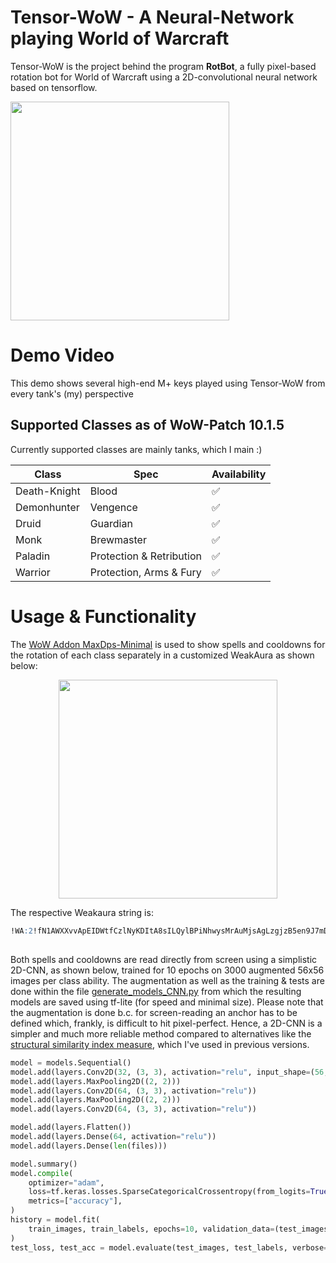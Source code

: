 # Tensor-WoW - A Neural-Network playing World of Warcraft

Tensor-WoW is the project behind the program **RotBot**, a fully pixel-based rotation bot for World of Warcraft using a 2D-convolutional neural network based on tensorflow.

<p align="left">
  <img src="https://github.com/DominikLindorfer/WoW-RotBot/assets/21077042/cd167c00-0a33-4e63-b318-ea7fbe0b3524" width="350">
</p>

# Demo Video

This demo shows several high-end M+ keys played using Tensor-WoW from every tank's (my) perspective

## Supported Classes as of WoW-Patch 10.1.5

Currently supported classes are mainly tanks, which I main :)

| Class  | Spec | Availability |
| ------------- | ------------- | ------------- |
| Death-Knight  | Blood  | ✅  |
| Demonhunter | Vengence  | ✅  |
| Druid | Guardian | ✅  |
| Monk | Brewmaster | ✅  |
| Paladin | Protection & Retribution  | ✅  |
| Warrior | Protection, Arms & Fury  | ✅ |

# Usage & Functionality

The [WoW Addon MaxDps-Minimal](https://github.com/DominikLindorfer/MaxDps-Minimal) is used to show spells and cooldowns for the rotation of each class separately in a customized WeakAura as shown below:

<p align="center">
  <img src="https://github.com/DominikLindorfer/MaxDps-Minimal/assets/21077042/6f0d528c-e0da-437b-a1c1-16ba74197e89" width="350">
</p>

The respective Weakaura string is:

```sql
!WA:2!fN1AWXXvvApEIDWtfCzlNyKDItA8sILQylBPiNhwysMrAuMjsAgLzgjzB5en9J7mD7PNUBF7EK0OTOQe5qIsQISG2SlbyRLfXJnSKLfgGajB2KScyZgiah0MkbyxE5)S8l(Hl(bvXF4CUDpJMrs5LTPORA6P77ZZ98D(o3Z90HgVn3mhTRJ2vVTvUnT20wyFROiRwsJB70VTPn)Echo8OHpsxh98k2CngpwqLo7iMPXCZjZ1KYzBB6z4SKNT60mURHTv7HEKRGpB6cfCzEjEPN4QETxCSXYQ4pa6lwKBxXjPk2SRSTtUeNve7rUQoSmIkwYVzznMJTLA(p7liHcfkCgxvztw4EQyOvlDPPhkA2K8Xh0LlR6HdI7TMX1tM7fjMHLHxeLc4FU6rM3JBuSikz79M4bp(WlPXuQuOanT8eXhE0bhB4yEKmixHl3Z8UomtZKAUroVBff20mlVSyRnMT2u9hnBUPYMlAMCXQGtIIJPCvgpJLCzMBKmIMQKGjB6P3ORJYzyxZKD04dp8IvSceHi8QbkO76r)Dj3eEDbdlpg3s2CCFT45QjBPQBZh1gRqP)4PYfpZIUmZcIcGo2VH28zS9KPLEmtBzTbJ5IATDNPCfepIedxeQ7gouKmQMYUU0tkEO2ZYJESwbokYz94YEYHVG)enivePsuY2FM4XtTICfpS40ocLBefeYkyumsacfxRiZzNzpBfzotAWkMMstOB4Xw2Vw)122cqWKw4lHxchand)bRMHvbBEzHWhzrzld)hVvyNdcThZY2ITmt2LeqMvrp9RCfneyOwmfbtCxgnwUZtTHKy44XklByH9foo8HUs4oH7cIIpUR1wsBQp3csqVrGBmXln91CvpaQ3HdaDa7aN5iqBrGDfbU6R)MGR51D2zfx2ucmHxbvbkMS84GTpN2OYLvCT5cKEeBnSIRfUUZVA5(LjfRFzxp4gIuJQjWMsh2Bey)WFfSpen4fzEZtvs2s5HDdVp4debN8f2rgezulfdraBO9mI(cdKh2hC9NVXG1VnAnP7lNfzwmUHAwD7zsBLFLwETMR4VmmzTQqY8RWrPolnaPq8wz0kLlZmxPXOsfIYUZE6h51A2Zyjnk3UiN56k1HOxDcXfIQZUO(WMfjFR2t9fPcfcF(fBu67zppjUWC2jXtNMLZNbqkPNEtWnDoOtOdKq6k7rymdxrAgUQCMhBkEG9DOLq2ugHRc39UBO9vWxj)uKldlnfDMrrDVjvenNPd3CHlyu0YMZOjhx3MLZKXWuwhocz77l4RPb6WHP6GUe3piD)cESzrrInbx2HewNRU)HJoYO5shB4O9pu0bgizUKJhxPSbNBZ1HTXdA)IOPILg1JmXgoEQbaMZXss2rfKvzNoQMwAl3tpbtUuuC96E6ryAgYNoNFFDpTpJAkIrjiuqpWTaFqFIrRg3XE7n3HTq(IrpfXgYqTugzthD5WzMXqZtFYmQ(o4dL4oFGDiUcdhnc0D45BO1HTxZOWDO3BkzR7nr3WXIa9T7AiVvLfN8S5Mh2AI76bVIVYFaPriTAd5u7sqR85uq)ckezjJegYoscgejiWD3GwKKmYt0mvaUhyiSxdhy)dJOdPYdPHrP2EVOvHsLsmilnw5OHCI2dnZ)pmMomEDgfCIg2zWj1HYHGjjJi40W9njC)K5cmfK334aK3albqbubK6UnGbfGI4DDO0KbOcQTjLEtOYAkzxRRK6OYIeQinQSPm5sQ7WcS2Sviz71IoNIsHz7vP7bhhoty4uHiysGfG9AqG1033wNCVdaecnsM)DoGG7j4WK5sjKT0Kq)3gTao0W4dnim9Y)M1doN6Yl4Cjqz8bNrSTk1KoUoiHWfcciAuMijJ7yKtR3rp1qjZ1ayU45dKw3x)JaX7w1)szlr7fht2vVvoXNDInKtCrBdF5eRiSVUAFjHAFaogJxZ69Z0qVV9AtFRvlfRuUQ39TC21AXJGcIinihDh(ndg(ZmlO2igO5)GCgBU3eZ)3ZZ(uRdgUiSwVSbdegGk56Wa3hggATk4wS)rORjiA71o7GNA6PtjpJzHEwfdkhY3XeEb3io9Rdd2oQpFyHQPDypKcNabsLIiGe8(f6)3sN4Dkw0dgS28xN(R5JSHRwNdV62X5ebHzyvue97Phl5HYiBO1Ou6Ckt1nuQZlD)jkrfrztASz3YWBDTg1PtKBWC5gqHnyksjVQx(ibMWV3R6L20McTEpjV7uFxU47VcC)5jD(rwNo)n1cJwQTW0J1icosP8ah7p(BfEy3cu63Vh0IHoXxZEzlpBIeLuLVTbyR6Lf1DnupBAdD0(xg1t1lD1ZI9Bxwr27KmxsxeoXD(cxpDTVWcnuvsLn)Z0z70IUjLu0tnC0ZkN4KhT)ORrjT1r36rVJBVRB72cux3vRwtbKXhhvxpd0UIAfxp7YcLfPLqL15CotHkwItA3rNrKWlJcsE2flAINCaPkMmPJFCjpEfMKNoZs0c6cdKVc3suHOmMPlBTvwqUEHyKZrWFeqHGugvDMAjLkoAyC9euvZxUeNcubpTVxf3aNY1WdnCgH8nndL128ByWzng2UOHk8qVfXAuhWEN6djaWUK9kmVpkNYoWr7lEd0Luycqrqw4AOqUXRYVN09glxvO7RKW5McaCHBEjd0jvw7kyy5x3MGTEfx)sbRD8ifZg6lSEqZY2tIs0XumRP7Y)u9DrNrCiwvfABRnc(oWb6Rb(q)lUzARkBkPwHZPuKqN2t64sJip7aoUDjETVMNYwAhnhnn2B04QuXZdpV3Ags3jBECUVwMHGEmz333B94FOdjnSHIKFAJc6LKTLzvjxB0wK3KqOB7vIvfLHvh7Usy7HQQwM5GM9woRbL730JD3mpcG6OZ(e27eNuAt19WVIAWHVZoJHdlVZowfrhZNliTC9MqjIrVvFEejEH2MVEotARBi9Y(jbiQp)aPwbgj0gCo3(ASrcK0g2iKbMKnxYYWuiTrQFf4x9C8kwICDLXZOmtt4tL8AqzfXFAgiqu2m8i1iAllGsJ08Zn7M9Am)YUhusmshukiHjD2eyqPz7GsK0CqjvzxVCg070kRVvvZiIe0vF4OHLSFVNATdaITiwiSMsAvWUJ6ZBFn6inbs(U26B9UW2iHcB9boWbLoYbL6EDdJWx3gqMQtmD7YTbdPrFBu6XL(RBuiDPQlBvKPfiEhSL6cMq6VwRWPEgDqXKqdd1d0AdO1ewPyP1sfclHJ7VABuXhE9kL6YBxTkF9T(g0KqUb1208Tb12KyUbk0M24PpPwmB9TD)iOn6neXpjTUoVVrIEIbgn7u9No9WdKEIutn2Odenx8EQVJJUHgUVcfQWJ2JSvv4XwC1rYFBLluIXCIsPD1ldzSRFrhnX5DriPu16KgDEqI13cm5Xe7xTWv7ShkBttjU5Nj1PScEao(InQB)3OLZoeV5QlJElwnx6N3V065tow0XYL2zxIcPSos5JvDckrrXIIVEb)jYywMMOWhCf)CgFs)e9gAzr9NbvvgfQcDSKFM4i)vXsLovCODUBffQnljAOA9VTq4fdwbwEo7yqUXCs3BfznkR0s5Y50wtsE9zAfrzZyZ1O8Yn)ebpSsJXrKu)0JLB4KPIhS2Bkr6lJ1epZuXsNlx6rAzcorltans0hHypbl0t0YcDAdxkHW6lCnWNhHTVW(Vrv4l6hW6)m8uWxc(xGV8dcpDi4FfJ04Ra)BiM9vHVM)zGQbFD4Bec(MWZaFl4BdpRZotMkvdrktY7oro4Fpe8c5HN)qW)rOnaOvBa0W9Dw4MFDog9f9TtOave5FLCgZ1Bo4t(C2wSKAUBEjnJcfmuRy6vLkpghpeK)d2MIhw0zANv)ob0HKitWvJhI7xzpRgmRIRi2dfJYo2CprWvBlgXyNV(wu6y0w9uHB6CT6EEoUh7WhEg5I2DzyFy5rVTS8ENqp1H7bd0jwISjm53(06NTGin71tb9i2AiJILxeY1zc7C11hyYaBadxzel00vCzLX1DMU76iD1DJaSUGFWds1hlyikTaqPZgBoB7Y032Qh4O7UwtX)OJ6tIWH7QgCS1E3BbmKy)yD5AScYO6tVhCxC4nIroFwMs0Uuq35OGpaZvvhkfweL2T60UFYMd(skICNgNsASRoga3803IQigHAE4vXO5GpkgexW8(4WFJFGbHAC2MpwE4JJ(TwuF9HTVqBWFlTvp8eIZ383b)913Eg(eWtc)J4)0MY4wUFYnJp)PH)bNDf40t8XPc84rX6tUgFe4tjc)p4aspk8zGhd(NQhc9Nv)skNfFUMCLvNczDrtHGNdEbD453dsxqQZLdsj8IWlHJrDsirifun4ve29l3c5k4qdFxX9VN4()P4(l30Xi(Vf3)Ve3)oBg((WpaHB88eVkAGa)680X0(v6WwFO9kiqhD3WBO7BNsNe419Ttrt36M1lhywlIBb(FGxd(j(0Jv0rI0Wdn4CoEw2L49a)uDF7x4Nb)VWBa)CD4xQd)FWVGmp)rWpMmr)H6Ws6Tn9RDI)0p
```

## 

Both spells and cooldowns are read directly from screen using a simplistic 2D-CNN, as shown below, trained for 10 epochs on 3000 augmented 56x56 images per class ability. The augmentation as well as the training & tests are done within the file [generate_models_CNN.py](generate_models_CNN.py) from which the resulting models are saved using tf-lite (for speed and minimal size). Please note that the augmentation is done b.c. for screen-reading an anchor has to be defined which, frankly, is difficult to hit pixel-perfect. Hence, a 2D-CNN is a simpler and much more reliable method compared to alternatives like the [structural similarity index measure](https://scikit-image.org/docs/stable/auto_examples/transform/plot_ssim.html), which I've used in previous versions.

```python
model = models.Sequential()
model.add(layers.Conv2D(32, (3, 3), activation="relu", input_shape=(56, 56, 3)))
model.add(layers.MaxPooling2D((2, 2)))
model.add(layers.Conv2D(64, (3, 3), activation="relu"))
model.add(layers.MaxPooling2D((2, 2)))
model.add(layers.Conv2D(64, (3, 3), activation="relu"))

model.add(layers.Flatten())
model.add(layers.Dense(64, activation="relu"))
model.add(layers.Dense(len(files)))

model.summary()
model.compile(
    optimizer="adam",
    loss=tf.keras.losses.SparseCategoricalCrossentropy(from_logits=True),
    metrics=["accuracy"],
)
history = model.fit(
    train_images, train_labels, epochs=10, validation_data=(test_images, test_labels)
)
test_loss, test_acc = model.evaluate(test_images, test_labels, verbose=2)
```






